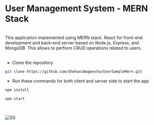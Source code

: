 <h1>User Management System - MERN Stack</h1>
<br/>
This application implemented using MERN stack. React for front-end development and back-end server based on Node.js, Express, and MongoDB. This allows to perform CRUD operations related to users.
<br/><br/>

* Clone the repository
```sh
git clone https://github.com/ShehaniWageesha/UserSampleMern.git
```

* Run these commands for both client and server side to start the app

```sh
npm install
```

```sh
npm start
```
<br/>

![SS](https://user-images.githubusercontent.com/66903669/191597130-59b3204b-56eb-4a79-afa3-bd8e66d5de14.PNG)
